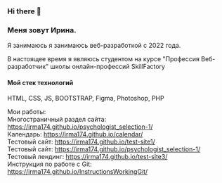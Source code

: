 ### Hi there 👋
###  Меня зовут Ирина.
 Я занимаюсь  я занимаюсь веб-разработкой с 2022 года.

В настоящее время  я являюсь студентом на курсе "Профессия Веб-разработчик"
школы онлайн-профессий SkillFactory

#### Мой стек технологий
HTML, CSS, JS, BOOTSTRAP, Figma, Photoshop, PHP

Мои работы:  
Многостраничный раздел сайта: https://irma174.github.io/psychologist_selection-1/    
Календарь: https://irma174.github.io/calendar/  
Тестовый сайт: https://irma174.github.io/test-site1/  
Тестовый сайт: https://irma174.github.io/psychologist_selection-1/  
Тестовый лендинг: https://irma174.github.io/test-site3/  
Инструкция по работе с Git: https://irma174.github.io/InstructionsWorkingGit/  

